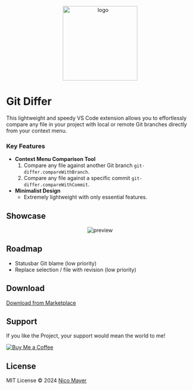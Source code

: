 <p align="center">
<img src="https://raw.githubusercontent.com/Nico-Mayer/git-differ/main/public/logo.png" alt="logo" heigh="200" width="200" />
<a href="https://marketplace.visualstudio.com/items?itemName=nico-mayer.git-differ">
</a>
</p>

# Git Differ

This lightweight and speedy VS Code extension allows you to effortlessly compare any file in your project with local or remote Git branches directly from your context menu.

### Key Features

- **Context Menu Comparison Tool**
  1. Compare any file against another Git branch `git-differ.compareWithBranch`.
  2. Compare any file against a specific commit `git-differ.compareWithCommit`.
- **Minimalist Design**
  - Extremely lightweight with only essential features.

## Showcase

<p align='center'>
  <img src="https://raw.githubusercontent.com/Nico-Mayer/git-differ/main/public/showcase.gif" alt='preview'>
</p>

## Roadmap

- Statusbar Git blame (low priority)
- Replace selection / file with revision (low priority)

## Download

[Download from Marketplace](https://marketplace.visualstudio.com/items?itemName=nico-mayer.git-differ)

## Support

If you like the Project, your support would mean the world to me!

[![Buy Me a Coffee](https://img.buymeacoffee.com/button-api/?text=Buy%20me%20a%20coffee&emoji=☕&slug=nima94&button_colour=FFDD00&font_colour=000000&font_family=Inter&outline_colour=000000&coffee_colour=ffffff)](https://www.buymeacoffee.com/nima94)

## License

MIT License © 2024 [Nico Mayer](https://github.com/nico-mayer)
